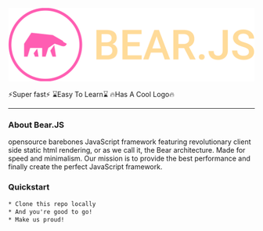 ![bearlogo](logo.svg)

:zap:Super fast:zap:
:hourglass:Easy To Learn:hourglass:
:fire:Has A Cool Logo:fire:

---

### About Bear.JS

opensource barebones JavaScript framework featuring revolutionary client side static html rendering, or as we call it, the Bear architecture.
Made for speed and minimalism. Our mission is to provide the best performance and finally create the perfect JavaScript framework.

### Quickstart

    * Clone this repo locally
    * And you're good to go!
    * Make us proud!
